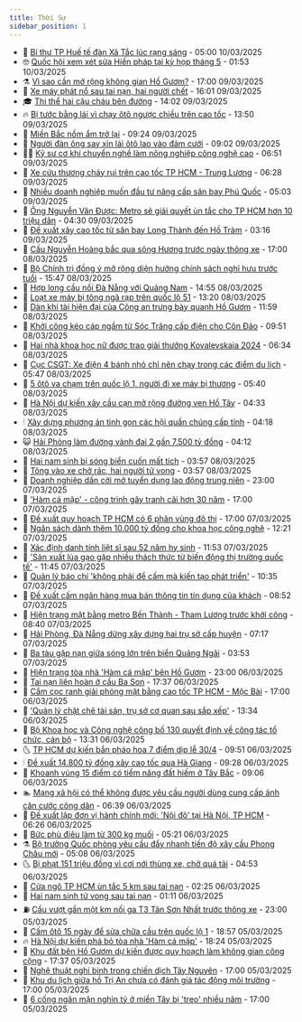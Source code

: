 ```yaml
---
title: Thời Sự
sidebar_position: 1
---
```


<!-- vnexpress-thoi-su:START -->
- 🦒 [Bí thư TP Huế tế đàn Xã Tắc lúc rạng sáng](https://vnexpress.net/bi-thu-tp-hue-te-dan-xa-tac-luc-rang-sang-4858863.html) - 05:00 10/03/2025
- 🤓 [Quốc hội xem xét sửa Hiến pháp tại kỳ họp tháng 5](https://vnexpress.net/quoc-hoi-xem-xet-sua-hien-phap-tai-ky-hop-thang-5-4858881.html) - 01:53 10/03/2025
- ⚗️ [Vì sao cần mở rộng không gian Hồ Gươm?](https://vnexpress.net/vi-sao-can-mo-rong-khong-gian-ho-guom-4858501.html) - 17:00 09/03/2025
- 🌊 [Xe máy phát nổ sau tai nạn, hai người chết](https://vnexpress.net/xe-may-phat-no-sau-tai-nan-hai-nguoi-chet-4858806.html) - 16:01 09/03/2025
- 🎓 [Thi thể hai cậu cháu bên đường](https://vnexpress.net/thi-the-hai-cau-chau-ben-duong-4858791.html) - 14:02 09/03/2025
- 🔥 [Bị tước bằng lái vì chạy ôtô ngược chiều trên cao tốc](https://vnexpress.net/bi-tuoc-bang-lai-vi-chay-oto-nguoc-chieu-tren-cao-toc-4858723.html) - 13:50 09/03/2025
- 🦏 [Miền Bắc nồm ẩm trở lại](https://vnexpress.net/mien-bac-nom-am-tro-lai-4858719.html) - 09:24 09/03/2025
- 👺 [Người đàn ông say xỉn lái ôtô lao vào đám cưới](https://vnexpress.net/nguoi-dan-ong-say-xin-lai-oto-lao-vao-dam-cuoi-4858735.html) - 09:02 09/03/2025
- 🧑‍🏫 [Kỹ sư cơ khí chuyển nghề làm nông nghiệp công nghệ cao](https://vnexpress.net/ky-su-co-khi-chuyen-nghe-lam-nong-nghiep-cong-nghe-cao-4856013.html) - 06:51 09/03/2025
- 🚦 [Xe cứu thương cháy rụi trên cao tốc TP HCM - Trung Lương](https://vnexpress.net/xe-cuu-thuong-chay-rui-tren-cao-toc-tp-hcm-trung-luong-4858681.html) - 06:28 09/03/2025
- 🎉 [Nhiều doanh nghiệp muốn đầu tư nâng cấp sân bay Phú Quốc](https://vnexpress.net/nhieu-doanh-nghiep-muon-dau-tu-nang-cap-san-bay-phu-quoc-4858653.html) - 05:03 09/03/2025
- 🦒 [Ông Nguyễn Văn Được: Metro sẽ giải quyết ùn tắc cho TP HCM hơn 10 triệu dân](https://vnexpress.net/ong-nguyen-van-duoc-metro-se-giai-quyet-un-tac-cho-tp-hcm-hon-10-trieu-dan-4858642.html) - 04:30 09/03/2025
- 🤗 [Đề xuất xây cao tốc từ sân bay Long Thành đến Hồ Tràm](https://vnexpress.net/de-xuat-xay-cao-toc-tu-san-bay-long-thanh-den-ho-tram-4858628.html) - 03:16 09/03/2025
- 💼 [Cầu Nguyễn Hoàng bắc qua sông Hương trước ngày thông xe](https://vnexpress.net/cau-nguyen-hoang-bac-qua-song-huong-truoc-ngay-thong-xe-4857513.html) - 17:00 08/03/2025
- 🤩 [Bộ Chính trị đồng ý mở rộng diện hưởng chính sách nghỉ hưu trước tuổi](https://vnexpress.net/bo-chinh-tri-dong-y-mo-rong-dien-huong-chinh-sach-nghi-huu-truoc-tuoi-4858557.html) - 15:47 08/03/2025
- 🤡 [Hợp long cầu nối Đà Nẵng với Quảng Nam](https://vnexpress.net/hop-long-cau-noi-da-nang-voi-quang-nam-4858549.html) - 14:55 08/03/2025
- 💯 [Loạt xe máy bị tông ngã rạp trên quốc lộ 51](https://vnexpress.net/loat-xe-may-bi-tong-nga-rap-tren-quoc-lo-51-4858540.html) - 13:20 08/03/2025
- 👺 [Dàn khí tài hiện đại của Công an trưng bày quanh Hồ Gươm](https://vnexpress.net/dan-khi-tai-hien-dai-cua-cong-an-trung-bay-quanh-ho-guom-4858502.html) - 11:59 08/03/2025
- 🌮 [Khởi công kéo cáp ngầm từ Sóc Trăng cấp điện cho Côn Đảo](https://vnexpress.net/khoi-cong-keo-cap-ngam-tu-soc-trang-cap-dien-cho-con-dao-4858510.html) - 09:51 08/03/2025
- 🥸 [Hai nhà khoa học nữ được trao giải thưởng Kovalevskaia 2024](https://vnexpress.net/hai-nha-khoa-hoc-nu-duoc-trao-giai-thuong-kovalevskaia-2024-4858434.html) - 06:34 08/03/2025
- 🐻 [Cục CSGT: Xe điện 4 bánh nhỏ chỉ nên chạy trong các điểm du lịch](https://vnexpress.net/cuc-csgt-xe-dien-4-banh-nho-chi-nen-chay-trong-cac-diem-du-lich-4858435.html) - 05:47 08/03/2025
- 👀 [5 ôtô va chạm trên quốc lộ 1, người đi xe máy bị thương](https://vnexpress.net/5-oto-va-cham-tren-quoc-lo-1-nguoi-di-xe-may-bi-thuong-4858431.html) - 05:40 08/03/2025
- 🤔 [Hà Nội dự kiến xây cầu cạn mở rộng đường ven Hồ Tây](https://vnexpress.net/ha-noi-du-kien-xay-cau-can-mo-rong-duong-ven-ho-tay-4858343.html) - 04:33 08/03/2025
- 🕯 [Xây dựng phương án tinh gọn các hội quần chúng cấp tỉnh](https://vnexpress.net/xay-dung-phuong-an-tinh-gon-cac-hoi-quan-chung-cap-tinh-4858394.html) - 04:18 08/03/2025
- 😺 [Hải Phòng làm đường vành đai 2 gần 7.500 tỷ đồng](https://vnexpress.net/hai-phong-lam-duong-vanh-dai-2-gan-7-500-ty-dong-4858332.html) - 04:12 08/03/2025
- 🦆 [Hai nam sinh bị sóng biển cuốn mất tích](https://vnexpress.net/hai-nam-sinh-bi-song-bien-cuon-mat-tich-4858385.html) - 03:57 08/03/2025
- 🧰 [Tông vào xe chở rác, hai người tử vong](https://vnexpress.net/tong-vao-xe-cho-rac-hai-nguoi-tu-vong-4858369.html) - 03:57 08/03/2025
- 🦍 [Doanh nghiệp dần cởi mở tuyển dụng lao động trung niên](https://vnexpress.net/doanh-nghiep-dan-coi-mo-tuyen-dung-lao-dong-trung-nien-4857753.html) - 23:00 07/03/2025
- 🧰 [&#39;Hàm cá mập&#39; - công trình gây tranh cãi hơn 30 năm](https://vnexpress.net/ham-ca-map-cong-trinh-gay-tranh-cai-hon-30-nam-4858177.html) - 17:00 07/03/2025
- 💃 [Đề xuất quy hoạch TP HCM có 6 phân vùng đô thị](https://vnexpress.net/de-xuat-quy-hoach-tp-hcm-co-6-phan-vung-do-thi-4858160.html) - 17:00 07/03/2025
- 🧰 [Ngân sách dành thêm 10.000 tỷ đồng cho khoa học công nghệ](https://vnexpress.net/ngan-sach-danh-them-10-000-ty-dong-cho-khoa-hoc-cong-nghe-4858216.html) - 12:21 07/03/2025
- 🚀 [Xác định danh tính liệt sĩ sau 52 năm hy sinh](https://vnexpress.net/xac-dinh-danh-tinh-liet-si-sau-52-nam-hy-sinh-4858192.html) - 11:53 07/03/2025
- 🎊 [&#39;Sản xuất lúa gạo gặp nhiều thách thức từ biến động thị trường quốc tế&#39;](https://vnexpress.net/san-xuat-lua-gao-gap-nhieu-thach-thuc-tu-bien-dong-thi-truong-quoc-te-4858148.html) - 11:45 07/03/2025
- 🤭 [Quản lý báo chí &#39;không phải để cấm mà kiến tạo phát triển&#39;](https://vnexpress.net/quan-ly-bao-chi-khong-phai-de-cam-ma-kien-tao-phat-trien-4858191.html) - 10:35 07/03/2025
- 🤗 [Đề xuất cấm ngân hàng mua bán thông tin tín dụng của khách](https://vnexpress.net/de-xuat-cam-ngan-hang-mua-ban-thong-tin-tin-dung-cua-khach-4858101.html) - 08:52 07/03/2025
- 🌈 [Hiện trạng mặt bằng metro Bến Thành - Tham Lương trước khởi công](https://vnexpress.net/hien-trang-mat-bang-metro-ben-thanh-tham-luong-truoc-khoi-cong-4858040.html) - 08:40 07/03/2025
- 🦣 [Hải Phòng, Đà Nẵng dừng xây dựng hai trụ sở cấp huyện](https://vnexpress.net/hai-phong-da-nang-dung-xay-dung-hai-tru-so-cap-huyen-4858042.html) - 07:17 07/03/2025
- 🎡 [Ba tàu gặp nạn giữa sóng lớn trên biển Quảng Ngãi](https://vnexpress.net/ba-tau-gap-nan-giua-song-lon-tren-bien-quang-ngai-4857929.html) - 03:53 07/03/2025
- 🦏 [Hiện trạng tòa nhà &#39;Hàm cá mập&#39; bên Hồ Gươm](https://vnexpress.net/hien-trang-toa-nha-ham-ca-map-ben-ho-guom-4857679.html) - 23:00 06/03/2025
- 🎊 [Tai nạn liên hoàn ở cầu Ba Son](https://vnexpress.net/tai-nan-lien-hoan-o-cau-ba-son-4857828.html) - 17:37 06/03/2025
- 🫶 [Cắm cọc ranh giải phóng mặt bằng cao tốc TP HCM - Mộc Bài](https://vnexpress.net/cam-coc-ranh-giai-phong-mat-bang-cao-toc-tp-hcm-moc-bai-4857749.html) - 17:00 06/03/2025
- 🤔 [&#39;Quản lý chặt chẽ tài sản, trụ sở cơ quan sau sắp xếp&#39;](https://vnexpress.net/quan-ly-chat-che-tai-san-tru-so-co-quan-sau-sap-xep-4857789.html) - 13:34 06/03/2025
- 🤠 [Bộ Khoa học và Công nghệ công bố 130 quyết định về công tác tổ chức, cán bộ](https://vnexpress.net/bo-khoa-hoc-va-cong-nghe-cong-bo-130-quyet-dinh-ve-cong-tac-to-chuc-can-bo-4857713.html) - 13:31 06/03/2025
- 🌜 [TP HCM dự kiến bắn pháo hoa 7 điểm dịp lễ 30/4](https://vnexpress.net/tp-hcm-du-kien-ban-phao-hoa-7-diem-dip-le-30-4-4857733.html) - 09:51 06/03/2025
- 🕯 [Đề xuất 14.800 tỷ đồng xây cao tốc qua Hà Giang](https://vnexpress.net/de-xuat-14-800-ty-dong-xay-cao-toc-qua-ha-giang-4857704.html) - 09:28 06/03/2025
- 🤔 [Khoanh vùng 15 điểm có tiềm năng đất hiếm ở Tây Bắc](https://vnexpress.net/khoanh-vung-15-diem-co-tiem-nang-dat-hiem-o-tay-bac-4857525.html) - 09:06 06/03/2025
- 🏊 [Mạng xã hội có thể không được yêu cầu người dùng cung cấp ảnh căn cước công dân](https://vnexpress.net/mang-xa-hoi-co-the-khong-duoc-yeu-cau-nguoi-dung-cung-cap-anh-can-cuoc-cong-dan-4857578.html) - 06:39 06/03/2025
- 🌮 [Đề xuất lập đơn vị hành chính mới: &#39;Nội đô&#39; tại Hà Nội, TP HCM](https://vnexpress.net/de-xuat-lap-don-vi-hanh-chinh-moi-noi-do-tai-ha-noi-tp-hcm-4857547.html) - 06:26 06/03/2025
- 🫣 [Bức phù điêu làm từ 300 kg muối](https://vnexpress.net/buc-phu-dieu-lam-tu-300-kg-muoi-4857560.html) - 05:21 06/03/2025
- ⚗️ [Bộ trưởng Quốc phòng yêu cầu đẩy nhanh tiến độ xây cầu Phong Châu mới](https://vnexpress.net/bo-truong-quoc-phong-yeu-cau-day-nhanh-tien-do-xay-cau-phong-chau-moi-4857516.html) - 05:08 06/03/2025
- 🌜 [Bị phạt 151 triệu đồng vì cơi nới thùng xe, chở quá tải](https://vnexpress.net/bi-phat-151-trieu-dong-vi-coi-noi-thung-xe-cho-qua-tai-4857499.html) - 04:53 06/03/2025
- 🌁 [Cửa ngõ TP HCM ùn tắc 5 km sau tai nạn](https://vnexpress.net/cua-ngo-tp-hcm-un-tac-5-km-sau-tai-nan-4857424.html) - 02:25 06/03/2025
- 🐲 [Hai nam sinh tử vong sau tai nạn](https://vnexpress.net/hai-nam-sinh-tu-vong-sau-tai-nan-4857362.html) - 01:11 06/03/2025
- ⛽️ [Cầu vượt gần một km nối ga T3 Tân Sơn Nhất trước thông xe](https://vnexpress.net/cau-vuot-gan-mot-km-noi-ga-t3-tan-son-nhat-truoc-thong-xe-4857147.html) - 23:00 05/03/2025
- 🗽 [Cấm ôtô 15 ngày để sửa chữa cầu trên quốc lộ 1](https://vnexpress.net/cam-oto-15-ngay-de-sua-chua-cau-tren-quoc-lo-1-4857240.html) - 18:57 05/03/2025
- 🔥 [Hà Nội dự kiến phá bỏ tòa nhà &#39;Hàm cá mập&#39;](https://vnexpress.net/ha-noi-du-kien-pha-bo-toa-nha-ham-ca-map-4857335.html) - 18:24 05/03/2025
- 💯 [Khu đất bên Hồ Gươm dự kiến được quy hoạch làm không gian công cộng](https://vnexpress.net/khu-dat-ben-ho-guom-du-kien-duoc-quy-hoach-lam-khong-gian-cong-cong-4857271.html) - 17:37 05/03/2025
- 🦆 [Nghệ thuật nghi binh trong chiến dịch Tây Nguyên](https://vnexpress.net/nghe-thuat-nghi-binh-trong-chien-dich-tay-nguyen-4857319.html) - 17:00 05/03/2025
- 🫣 [Khu du lịch giữa hồ Trị An chưa có đánh giá tác động môi trường](https://vnexpress.net/khu-du-lich-giua-ho-tri-an-chua-co-danh-gia-tac-dong-moi-truong-4857242.html) - 17:00 05/03/2025
- 🤡 [6 cống ngăn mặn nghìn tỷ ở miền Tây bị &#39;treo&#39; nhiều năm](https://vnexpress.net/6-cong-ngan-man-nghin-ty-o-mien-tay-bi-treo-nhieu-nam-4857083.html) - 17:00 05/03/2025<!-- vnexpress-thoi-su:END -->